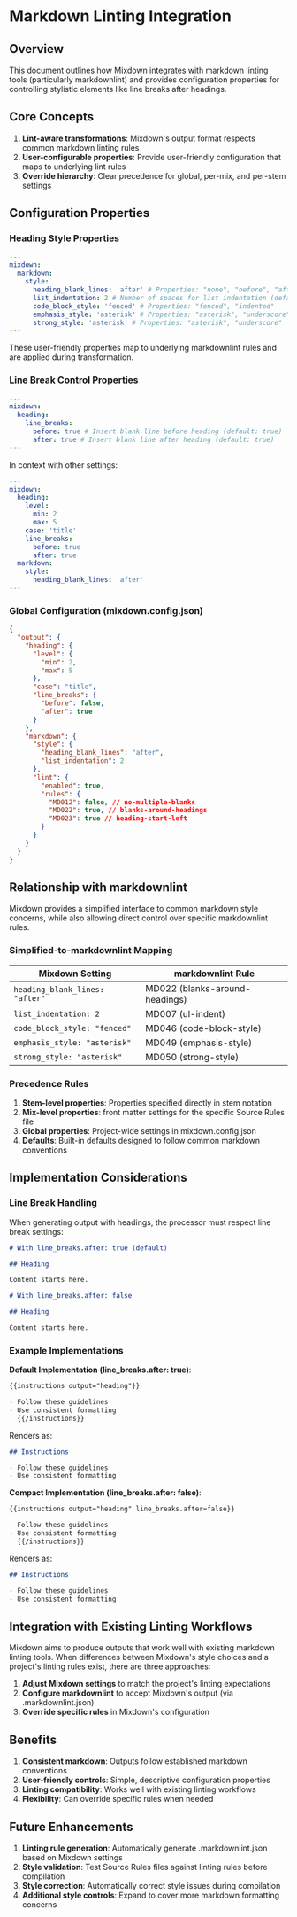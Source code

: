 # Markdown Linting Integration

## Overview

This document outlines how Mixdown integrates with markdown linting tools (particularly markdownlint) and provides configuration properties for controlling stylistic elements like line breaks after headings.

## Core Concepts

1. **Lint-aware transformations**: Mixdown's output format respects common markdown linting rules
2. **User-configurable properties**: Provide user-friendly configuration that maps to underlying lint rules
3. **Override hierarchy**: Clear precedence for global, per-mix, and per-stem settings

## Configuration Properties

### Heading Style Properties

```yaml
---
mixdown:
  markdown:
    style:
      heading_blank_lines: 'after' # Properties: "none", "before", "after", "both"
      list_indentation: 2 # Number of spaces for list indentation (default: 2)
      code_block_style: 'fenced' # Properties: "fenced", "indented"
      emphasis_style: 'asterisk' # Properties: "asterisk", "underscore"
      strong_style: 'asterisk' # Properties: "asterisk", "underscore"
---
```

These user-friendly properties map to underlying markdownlint rules and are applied during transformation.

### Line Break Control Properties

```yaml
---
mixdown:
  heading:
    line_breaks:
      before: true # Insert blank line before heading (default: true)
      after: true # Insert blank line after heading (default: true)
---
```

In context with other settings:

```yaml
---
mixdown:
  heading:
    level:
      min: 2
      max: 5
    case: 'title'
    line_breaks:
      before: true
      after: true
  markdown:
    style:
      heading_blank_lines: 'after'
---
```

### Global Configuration (mixdown.config.json)

```json
{
  "output": {
    "heading": {
      "level": {
        "min": 2,
        "max": 5
      },
      "case": "title",
      "line_breaks": {
        "before": false,
        "after": true
      }
    },
    "markdown": {
      "style": {
        "heading_blank_lines": "after",
        "list_indentation": 2
      },
      "lint": {
        "enabled": true,
        "rules": {
          "MD012": false, // no-multiple-blanks
          "MD022": true, // blanks-around-headings
          "MD023": true // heading-start-left
        }
      }
    }
  }
}
```

## Relationship with markdownlint

Mixdown provides a simplified interface to common markdown style concerns, while also allowing direct control over specific markdownlint rules.

### Simplified-to-markdownlint Mapping

| Mixdown Setting                | markdownlint Rule              |
| ------------------------------ | ------------------------------ |
| `heading_blank_lines: "after"` | MD022 (blanks-around-headings) |
| `list_indentation: 2`          | MD007 (ul-indent)              |
| `code_block_style: "fenced"`   | MD046 (code-block-style)       |
| `emphasis_style: "asterisk"`   | MD049 (emphasis-style)         |
| `strong_style: "asterisk"`     | MD050 (strong-style)           |

### Precedence Rules

1. **Stem-level properties**: Properties specified directly in stem notation
2. **Mix-level properties**: front matter settings for the specific Source Rules file
3. **Global properties**: Project-wide settings in mixdown.config.json
4. **Defaults**: Built-in defaults designed to follow common markdown conventions

## Implementation Considerations

### Line Break Handling

When generating output with headings, the processor must respect line break settings:

```markdown
# With line_breaks.after: true (default)

## Heading

Content starts here.

# With line_breaks.after: false

## Heading

Content starts here.
```

### Example Implementations

**Default Implementation (line_breaks.after: true)**:

```markdown
{{instructions output="heading"}}

- Follow these guidelines
- Use consistent formatting
  {{/instructions}}
```

Renders as:

```markdown
## Instructions

- Follow these guidelines
- Use consistent formatting
```

**Compact Implementation (line_breaks.after: false)**:

```markdown
{{instructions output="heading" line_breaks.after=false}}

- Follow these guidelines
- Use consistent formatting
  {{/instructions}}
```

Renders as:

```markdown
## Instructions

- Follow these guidelines
- Use consistent formatting
```

## Integration with Existing Linting Workflows

Mixdown aims to produce outputs that work well with existing markdown linting tools. When differences between Mixdown's style choices and a project's linting rules exist, there are three approaches:

1. **Adjust Mixdown settings** to match the project's linting expectations
2. **Configure markdownlint** to accept Mixdown's output (via .markdownlint.json)
3. **Override specific rules** in Mixdown's configuration

## Benefits

1. **Consistent markdown**: Outputs follow established markdown conventions
2. **User-friendly controls**: Simple, descriptive configuration properties
3. **Linting compatibility**: Works well with existing linting workflows
4. **Flexibility**: Can override specific rules when needed

## Future Enhancements

1. **Linting rule generation**: Automatically generate .markdownlint.json based on Mixdown settings
2. **Style validation**: Test Source Rules files against linting rules before compilation
3. **Style correction**: Automatically correct style issues during compilation
4. **Additional style controls**: Expand to cover more markdown formatting concerns
